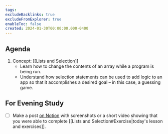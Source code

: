 ```yaml
---
tags:
excludeBacklinks: true
excludeFromExplorer: true
enableToc: false
created: 2024-01-30T00:00:00.000-0400
---
```


## Agenda

1. Concept: [[Lists and Selection]]
	- Learn how to change the contents of an array while a program is being run.
	- Understand how selection statements can be used to add logic to an app so that it accomplishes a desired goal – in this case, a guessing game.

## For Evening Study
- [ ] Make a post [on Notion](https://notion.so) with screenshots or a short video showing that you were able to complete [[Lists and Selection#Exercise|today's lesson and exercises]].
